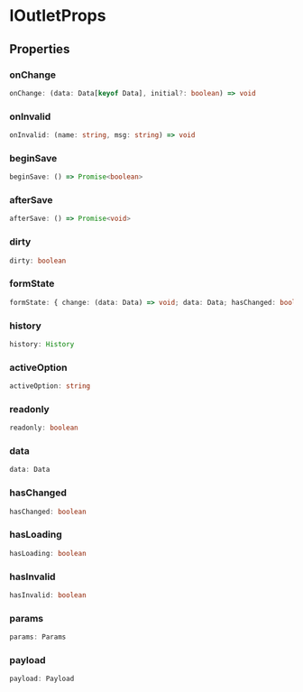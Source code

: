 # IOutletProps

## Properties

### onChange

```ts
onChange: (data: Data[keyof Data], initial?: boolean) => void
```

### onInvalid

```ts
onInvalid: (name: string, msg: string) => void
```

### beginSave

```ts
beginSave: () => Promise<boolean>
```

### afterSave

```ts
afterSave: () => Promise<void>
```

### dirty

```ts
dirty: boolean
```

### formState

```ts
formState: { change: (data: Data) => void; data: Data; hasChanged: boolean; hasLoading: boolean; hasInvalid: boolean; payload: Payload; id: string; }
```

### history

```ts
history: History
```

### activeOption

```ts
activeOption: string
```

### readonly

```ts
readonly: boolean
```

### data

```ts
data: Data
```

### hasChanged

```ts
hasChanged: boolean
```

### hasLoading

```ts
hasLoading: boolean
```

### hasInvalid

```ts
hasInvalid: boolean
```

### params

```ts
params: Params
```

### payload

```ts
payload: Payload
```
